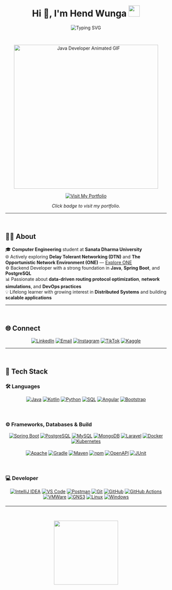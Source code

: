<!-- Profile Heading with Typing Animation -->
<h1 align="center">Hi 👋, I'm Hend Wunga <img src="https://media.giphy.com/media/hvRJCLFzcasrR4ia7z/giphy.gif" width="35px"></h1>  
<p align="center">
  <img src="https://readme-typing-svg.demolab.com?lines=Computer+Engineering+Student;DevOps+Practitioner;Backend+Developer;DTN+%26+Network+Simulations&center=true&width=500&height=45&color=36BCF7&vCenter=true&pause=1000&size=22" alt="Typing SVG" />
</p>  
</br>

<p align="center">
  <a href="https://portopad.vercel.app/" target="_blank" rel="noopener noreferrer">
    <img src="https://media.giphy.com/media/qgQUggAC3Pfv687qPC/giphy.gif" width="450px" alt="Java Developer Animated GIF" />
  </a>
</p>


<div align="center">
  <a href="https://portopad.vercel.app/" title="Visit My Portfolio" target="_blank" rel="noopener noreferrer">
   <img src="https://img.shields.io/badge/Portfolio-000000?style=for-the-badge&logo=google-chrome&logoColor=white" alt="Visit My Portfolio"/>

  </a>
  <p><em>Click badge to visit my portfolio.</em></p>
</div>



---
</br>

## 🧑‍💻 About

🎓 **Computer Engineering** student at **Sanata Dharma University**  
🌐 Actively exploring **Delay Tolerant Networking (DTN)** and **The Opportunistic Network Environment (ONE)** — [Explore ONE](https://akeranen.github.io/the-one/)  
⚙️ Backend Developer with a strong foundation in **Java**, **Spring Boot**, and **PostgreSQL**  
📊 Passionate about **data-driven routing protocol optimization**, **network simulations**, and **DevOps practices**  
💡 Lifelong learner with growing interest in **Distributed Systems** and building **scalable applications**


---
</br>

## 🌐 Connect  
<p align="center">
  <a href="https://www.linkedin.com/in/hendro-wunga-91b5a5258/"><img src="https://img.shields.io/badge/LinkedIn-0A66C2?style=for-the-badge&logo=linkedin&logoColor=white" alt="LinkedIn"/></a>  
  <a href="mailto:hendrowunga073@gmail.com"><img src="https://img.shields.io/badge/Email-EA4335?style=for-the-badge&logo=gmail&logoColor=white" alt="Email"/></a>  
  <a href="https://www.instagram.com/hendrowunga7/"><img src="https://img.shields.io/badge/Instagram-E4405F?style=for-the-badge&logo=instagram&logoColor=white" alt="Instagram"/></a>  
  <a href="https://www.tiktok.com/@hend_tech"><img src="https://img.shields.io/badge/TikTok-000000?style=for-the-badge&logo=tiktok&logoColor=white" alt="TikTok"/></a>  
  <a href="https://www.kaggle.com/hendrowunga"><img src="https://img.shields.io/badge/Kaggle-20BEFF?style=for-the-badge&logo=kaggle&logoColor=white" alt="Kaggle"/></a>  
</p>  


---
</br>

## 🚀 Tech Stack  

### 🛠️ Languages  
<p align="center" style="margin-bottom: 20px;">
  <a href="https://docs.oracle.com/javase/tutorial/"><img alt="Java" src="https://img.shields.io/badge/Java-ED8B00?style=for-the-badge&logo=java&logoColor=white" /></a>
  <a href="https://kotlinlang.org/docs/home.html"><img alt="Kotlin" src="https://img.shields.io/badge/Kotlin-7F52FF?style=for-the-badge&logo=kotlin&logoColor=white" /></a>
  <a href="https://docs.python.org/3/"><img alt="Python" src="https://img.shields.io/badge/Python-3776AB?style=for-the-badge&logo=python&logoColor=white" /></a>
  <a href="https://www.postgresql.org/docs/"><img alt="SQL" src="https://img.shields.io/badge/SQL-07405E?style=for-the-badge&logo=postgresql&logoColor=white" /></a>
  <a href="https://angular.io/docs"><img alt="Angular" src="https://img.shields.io/badge/Angular-DD0031?style=for-the-badge&logo=angular&logoColor=white" /></a>
  <a href="https://getbootstrap.com/docs/5.0/getting-started/introduction/"><img alt="Bootstrap" src="https://img.shields.io/badge/Bootstrap-7952B3?style=for-the-badge&logo=bootstrap&logoColor=white" /></a>
</p>  
</br>

### ⚙️ Frameworks, Databases & Build 
<p align="center" style="margin-bottom: 20px;">
  <a href="https://docs.spring.io/spring-boot/docs/current/reference/html/"><img alt="Spring Boot" src="https://img.shields.io/badge/Spring_Boot-6DB33F?style=for-the-badge&logo=spring-boot&logoColor=white" /></a>
  <a href="https://www.postgresql.org/docs/"><img alt="PostgreSQL" src="https://img.shields.io/badge/PostgreSQL-316192?style=for-the-badge&logo=postgresql&logoColor=white" /></a>
  <a href="https://dev.mysql.com/doc/"><img alt="MySQL" src="https://img.shields.io/badge/MySQL-4479A1?style=for-the-badge&logo=mysql&logoColor=white" /></a>
  <a href="https://www.mongodb.com/docs/"><img alt="MongoDB" src="https://img.shields.io/badge/MongoDB-47A248?style=for-the-badge&logo=mongodb&logoColor=white" /></a>
  <a href="https://laravel.com/docs"><img alt="Laravel" src="https://img.shields.io/badge/Laravel-F05340?style=for-the-badge&logo=laravel&logoColor=white" /></a>
  <a href="https://docs.docker.com/"><img alt="Docker" src="https://img.shields.io/badge/Docker-0DB7ED?style=for-the-badge&logo=docker&logoColor=white" /></a>
  <a href="https://kubernetes.io/docs/home/"><img alt="Kubernetes" src="https://img.shields.io/badge/Kubernetes-326CE5?style=for-the-badge&logo=kubernetes&logoColor=white" /></a>
</p>
<p align="center" style="margin-bottom: 20px;">
  <a href="https://httpd.apache.org/docs/"><img alt="Apache" src="https://img.shields.io/badge/Apache-D22128?style=for-the-badge&logo=apache&logoColor=white" /></a>
  <a href="https://docs.gradle.org/current/userguide/userguide.html"><img alt="Gradle" src="https://img.shields.io/badge/Gradle-02303A?style=for-the-badge&logo=gradle&logoColor=white" /></a>
  <a href="https://maven.apache.org/guides/index.html"><img alt="Maven" src="https://img.shields.io/badge/Maven-C71A36?style=for-the-badge&logo=apache-maven&logoColor=white" /></a>
  <a href="https://docs.npmjs.com/"><img alt="npm" src="https://img.shields.io/badge/npm-CB3837?style=for-the-badge&logo=npm&logoColor=white" /></a>
  <a href="https://swagger.io/docs/specification/about/"><img alt="OpenAPI" src="https://img.shields.io/badge/OpenAPI-6BA539?style=for-the-badge&logo=openapiinitiative&logoColor=white" /></a>
  <a href="https://junit.org/junit5/docs/current/user-guide/"><img alt="JUnit" src="https://img.shields.io/badge/JUnit-25A162?style=for-the-badge&logo=java&logoColor=white" /></a>
</p>  
</br>

### 💻 Developer  
<p align="center" style="margin-bottom: 20px;">
  <a href="https://www.jetbrains.com/idea/documentation/"><img alt="IntelliJ IDEA" src="https://img.shields.io/badge/IntelliJ_IDEA-000000?style=for-the-badge&logo=intellij-idea&logoColor=white" /></a>
  <a href="https://code.visualstudio.com/docs"><img alt="VS Code" src="https://img.shields.io/badge/VS_Code-0078D4?style=for-the-badge&logo=visual-studio-code&logoColor=white" /></a>
  <a href="https://learning.postman.com/docs/getting-started/introduction/"><img alt="Postman" src="https://img.shields.io/badge/Postman-FF6C37?style=for-the-badge&logo=postman&logoColor=white" /></a>
  <a href="https://git-scm.com/doc"><img alt="Git" src="https://img.shields.io/badge/Git-F05032?style=for-the-badge&logo=git&logoColor=white" /></a>
  <a href="https://docs.github.com/"><img alt="GitHub" src="https://img.shields.io/badge/GitHub-181717?style=for-the-badge&logo=github&logoColor=white" /></a>
  <a href="https://docs.github.com/actions"><img alt="GitHub Actions" src="https://img.shields.io/badge/GitHub_Actions-2088FF?style=for-the-badge&logo=github-actions&logoColor=white" /></a>
  <a href="https://docs.vmware.com/en/VMware-Workstation-Pro/index.html"><img alt="VMWare" src="https://img.shields.io/badge/VMWare_Workstation_Pro-607078?style=for-the-badge&logo=vmware&logoColor=white" /></a>
  <a href="https://docs.gns3.com/"><img alt="GNS3" src="https://img.shields.io/badge/GNS3-007ACC?style=for-the-badge&logo=gns3&logoColor=white" /></a>
  <a href="https://ubuntu.com/tutorials"><img alt="Linux" src="https://img.shields.io/badge/Linux-FCC624?style=for-the-badge&logo=linux&logoColor=black" /></a>
  <a href="https://learn.microsoft.com/en-us/windows/"><img alt="Windows" src="https://img.shields.io/badge/Windows-0078D6?style=for-the-badge&logo=windows&logoColor=white" /></a>
</p>


---
</br>

<p align="center">
  <img src="https://github-readme-stats.vercel.app/api?username=hendrowunga&show_icons=true&theme=radical&hide=stars&count_private=true&bg_color=000000&title_color=00bfff&text_color=ffffff&icon_color=00bfff" height="200"/>
</p>



</br>

